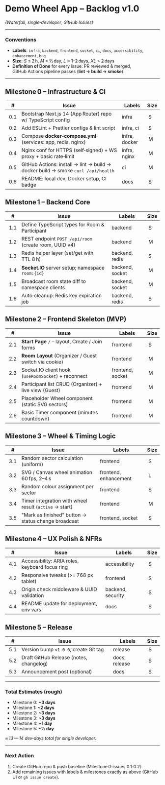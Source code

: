 # Demo Wheel App – Backlog v1.0

_(Waterfall, single‑developer, GitHub Issues)_

---

### Conventions

- **Labels**: `infra`, `backend`, `frontend`, `socket`, `ci`, `docs`, `accessibility`, `enhancement`, `bug`
- **Size**: *S* ≤ 2 h, *M* ≈ ½ day, *L* ≈ 1–2 days, *XL* > 2 days
- **Definition of Done** for every issue: PR reviewed & merged, GitHub Actions pipeline passes (**lint → build → smoke**).

---

## Milestone 0 – Infrastructure & CI

|  #   | Issue                                                                            | Labels        | Size |
| ---- | -------------------------------------------------------------------------------- | ------------- | ---- |
|  0.1 | Bootstrap Next.js 14 (App Router) repo w/ TypeScript config                      | infra         |  S   |
|  0.2 | Add ESLint + Prettier configs & lint script                                      | infra, ci     |  S   |
|  0.3 | Compose **docker‑compose.yml** (services: app, redis, nginx)                     | infra, docker |  M   |
|  0.4 | Nginx conf for HTTPS (self‑signed) + WS proxy + basic rate‑limit                 | infra, nginx  |  M   |
|  0.5 | GitHub Actions: install → lint → build → docker build → smoke `curl /api/health` | ci            |  M   |
|  0.6 | README: local dev, Docker setup, CI badge                                        | docs          |  S   |

## Milestone 1 – Backend Core

|  #   | Issue                                                 | Labels          | Size |
| ---- | ----------------------------------------------------- | --------------- | ---- |
|  1.1 | Define TypeScript types for Room & Participant        | backend         |  S   |
|  1.2 | REST endpoint `POST /api/room` (create room, UUID v4) | backend         |  M   |
|  1.3 | Redis helper layer (set/get with TTL 8 h)             | backend, redis  |  S   |
|  1.4 | **Socket.IO** server setup; namespace `room:{id}`     | backend, socket |  M   |
|  1.5 | Broadcast room state diff to namespace clients        | backend, socket |  M   |
|  1.6 | Auto‑cleanup: Redis key expiration job                | backend, redis  |  S   |

## Milestone 2 – Frontend Skeleton (MVP)

|  #   | Issue                                                 | Labels           | Size |
| ---- | ----------------------------------------------------- | ---------------- | ---- |
|  2.1 | **Start Page** `/` – layout, Create / Join forms      | frontend         |  S   |
|  2.2 | **Room Layout** (Organizer / Guest switch via cookie) | frontend         |  M   |
|  2.3 | Socket.IO client hook (`useRoomSocket`) + reconnect   | frontend, socket |  M   |
|  2.4 | Participant list CRUD (Organizer) + live view (Guest) | frontend         |  M   |
|  2.5 | Placeholder Wheel component (static SVG sectors)      | frontend         |  M   |
|  2.6 | Basic Timer component (minutes countdown)             | frontend         |  M   |

## Milestone 3 – Wheel & Timing Logic

|  #   | Issue                                                  | Labels                | Size |
| ---- | ------------------------------------------------------ | --------------------- | ---- |
|  3.1 | Random sector calculation (uniform)                    | frontend              |  S   |
|  3.2 | SVG / Canvas wheel animation 60 fps, 2–4 s             | frontend, enhancement |  L   |
|  3.3 | Random colour assignment per sector                    | frontend              |  S   |
|  3.4 | Timer integration with wheel result (`active` → start) | frontend              |  M   |
|  3.5 | "Mark as finished" button → status change broadcast    | frontend, socket      |  S   |

## Milestone 4 – UX Polish & NFRs

|  #   | Issue                                          | Labels            | Size |
| ---- | ---------------------------------------------- | ----------------- | ---- |
|  4.1 | Accessibility: ARIA roles, keyboard focus ring | accessibility     |  S   |
|  4.2 | Responsive tweaks (>= 768 px tablet)           | frontend          |  S   |
|  4.3 | Origin check middleware & UUID validation      | backend, security |  S   |
|  4.4 | README update for deployment, env vars         | docs              |  S   |

## Milestone 5 – Release

|  #   | Issue                                   | Labels        | Size |
| ---- | --------------------------------------- | ------------- | ---- |
|  5.1 | Version bump `v1.0.0`, create Git tag   | release       |  S   |
|  5.2 | Draft GitHub Release (notes, changelog) | docs, release |  S   |
|  5.3 | Announcement post (optional)            | docs          |  S   |

---

### Total Estimates (rough)

- Milestone 0: **~3 days**
- Milestone 1: **~2 days**
- Milestone 2: **~3 days**
- Milestone 3: **~3 days**
- Milestone 4: **~1 day**
- Milestone 5: **~½ day**

_≈ 13 — 14 dev‑days total for single developer._

---

### Next Action

1. Create GitHub repo & push baseline (Milestone 0‑issues 0.1‑0.2).
2. Add remaining issues with labels & milestones exactly as above (GitHub UI or `gh issue create`).
